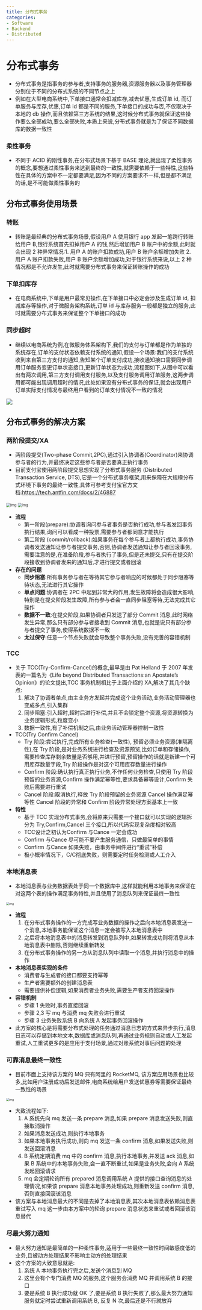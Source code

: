 ```yaml
---
title: 分布式事务
categories:
- Software
- Backend
- Distributed
---
```

# 分布式事务

- 分布式事务是指事务的参与者,支持事务的服务器,资源服务器以及事务管理器分别位于不同的分布式系统的不同节点之上
- 例如在大型电商系统中,下单接口通常会扣减库存,减去优惠,生成订单 id, 而订单服务与库存,优惠,订单 id 都是不同的服务,下单接口的成功与否,不仅取决于本地的 db 操作,而且依赖第三方系统的结果,这时候分布式事务就保证这些操作要么全部成功,要么全部失败,本质上来说,分布式事务就是为了保证不同数据库的数据一致性

### 柔性事务

- 不同于 ACID 的刚性事务,在分布式场景下基于 BASE 理论,就出现了柔性事务的概念,要想通过柔性事务来达到最终的一致性,就需要依赖于一些特性,这些特性在具体的方案中不一定都要满足,因为不同的方案要求不一样,但是都不满足的话,是不可能做柔性事务的

## 分布式事务使用场景

### 转账

- 转账是最经典的分布式事务场景,假设用户 A 使用银行 app 发起一笔跨行转账给用户 B,银行系统首先扣掉用户 A 的钱,然后增加用户 B 账户中的余额,此时就会出现 2 种异常情况:1. 用户 A 的账户扣款成功,用户 B 账户余额增加失败 2. 用户 A 账户扣款失败,用户 B 账户余额增加成功,对于银行系统来说,以上 2 种情况都是不允许发生,此时就需要分布式事务来保证转账操作的成功

### 下单扣库存

- 在电商系统中,下单是用户最常见操作,在下单接口中必定会涉及生成订单 id, 扣减库存等操作,对于微服务架构系统,订单 id 与库存服务一般都是独立的服务,此时就需要分布式事务来保证整个下单接口的成功

### 同步超时

- 继续以电商系统为例,在微服务体系架构下,我们的支付与订单都是作为单独的系统存在,订单的支付状态依赖支付系统的通知,假设一个场景:我们的支付系统收到来自第三方支付的通知,告知某个订单支付成功,接收通知接口需要同步调用订单服务变更订单状态接口,更新订单状态为成功,流程图如下,从图中可以看出有两次调用,第三方支付调用支付服务,以及支付服务调用订单服务,这两步调用都可能出现调用超时的情况,此处如果没有分布式事务的保证,就会出现用户订单实际支付情况与最终用户看到的订单支付情况不一致的情况

![](https://raw.githubusercontent.com/LuShan123888/Files/main/Pictures/2021-07-25-notify-message.png)

## 分布式事务的解决方案

### 两阶段提交/XA

- 两阶段提交(Two-phase Commit,2PC),通过引入协调者(Coordinator)来协调参与者的行为,并最终决定这些参与者是否要真正执行事务
- 目前支付宝使用两阶段提交思想实现了分布式事务服务 (Distributed Transaction Service, DTS),它是一个分布式事务框架,用来保障在大规模分布式环境下事务的最终一致性,具体可参考支付宝官方文档:https://tech.antfin.com/docs/2/46887

<img src="https://raw.githubusercontent.com/LuShan123888/Files/main/Pictures/2021-07-25-44d33643-1004-43a3-b99a-4d688a08d0a1.png" alt="img" style="zoom:67%;" />

<img src="https://raw.githubusercontent.com/LuShan123888/Files/main/Pictures/2021-07-25-d2ae9932-e2b1-4191-8ee9-e573f36d3895.png" alt="img" style="zoom:67%;" />

- **流程**
    - 第一阶段(prepare):协调者询问参与者事务是否执行成功,参与者发回事务执行结果,询问可以看成一种投票,需要参与者都同意才能执行
    - 第二阶段 (commit/rollback):如果事务在每个参与者上都执行成功,事务协调者发送通知让参与者提交事务,否则,协调者发送通知让参与者回滚事务,需要注意的是,在准备阶段,参与者执行了事务,但是还未提交,只有在提交阶段接收到协调者发来的通知后,才进行提交或者回滚
- **存在的问题**
    - **同步阻塞**:所有事务参与者在等待其它参与者响应的时候都处于同步阻塞等待状态,无法进行其它操作
    - **单点问题**:协调者在 2PC 中起到非常大的作用,发生故障将会造成很大影响,特别是在提交阶段发生故障,所有参与者会一直同步阻塞等待,无法完成其它操作
    - **数据不一致**:在提交阶段,如果协调者只发送了部分 Commit 消息,此时网络发生异常,那么只有部分参与者接收到 Commit 消息,也就是说只有部分参与者提交了事务,使得系统数据不一致
    - **太过保守**:任意一个节点失败就会导致整个事务失败,没有完善的容错机制

### TCC

- 关于 TCC(Try-Confirm-Cancel)的概念,最早是由 Pat Helland 于 2007 年发表的一篇名为《Life beyond Distributed Transactions:an Apostate’s Opinion》的论文提出,TCC 事务机制相比于上面介绍的 XA,解决了其几个缺点:
    1. 解决了协调者单点,由主业务方发起并完成这个业务活动,业务活动管理器也变成多点,引入集群
    2. 同步阻塞:引入超时,超时后进行补偿,并且不会锁定整个资源,将资源转换为业务逻辑形式,粒度变小
    3. 数据一致性,有了补偿机制之后,由业务活动管理器控制一致性
- TCC(Try Confirm Cancel)
    - Try 阶段:尝试执行,完成所有业务检查(一致性), 预留必须业务资源(准隔离性),在 Try 阶段,是对业务系统进行检查及资源预览,比如订单和存储操作,需要检查库存剩余数量是否够用,并进行预留,预留操作的话就是新建一个可用库存数量字段,Try 阶段操作是对这个可用库存数量进行操作
    - Confirm 阶段:确认执行真正执行业务,不作任何业务检查,只使用 Try 阶段预留的业务资源,Confirm 操作满足幂等性,要求具备幂等设计,Confirm 失败后需要进行重试
    - Cancel 阶段:取消执行,释放 Try 阶段预留的业务资源 Cancel 操作满足幂等性 Cancel 阶段的异常和 Confirm 阶段异常处理方案基本上一致
- **特性**
    - 基于 TCC 实现分布式事务,会将原来只需要一个接口就可以实现的逻辑拆分为 Try,Confirm,Cancel 三个接口,所以代码实现复杂度相对较高
    - TCC设计之初认为Confirm 与Cance 一定会成功
    - Confirm 与Cance 尽可能不要产生服务通信，只做最简单的事情
    - Confirm 与Cance 如果失败，由事务中间件进行“重试”补偿
    - 极小概率情况下，C/C彻底失败，则需要定时任务检测或人工介入

### 本地消息表

- 本地消息表与业务数据表处于同一个数据库中,这样就能利用本地事务来保证在对这两个表的操作满足事务特性,并且使用了消息队列来保证最终一致性

<img src="https://raw.githubusercontent.com/LuShan123888/Files/main/Pictures/2021-07-25-476329d4-e2ef-4f7b-8ac9-a52a6f784600-20210725182331988.png" alt="img" style="zoom: 50%;" />

- **流程**
    1. 在分布式事务操作的一方完成写业务数据的操作之后向本地消息表发送一个消息,本地事务能保证这个消息一定会被写入本地消息表中
    2. 之后将本地消息表中的消息转发到消息队列中,如果转发成功则将消息从本地消息表中删除,否则继续重新转发
    3. 在分布式事务操作的另一方从消息队列中读取一个消息,并执行消息中的操作
- **本地消息表实现的条件**
    - 消费者与生成者的接口都要支持幂等
    - 生产者需要额外的创建消息表
    - 需要提供补偿逻辑,如果消费者业务失败,需要生产者支持回滚操作
- **容错机制**
    - 步骤 1 失败时,事务直接回滚
    - 步骤 2,3 写 mq 与消费 mq 失败会进行重试
    - 步骤 3 业务失败系统 B 向系统 A 发起事务回滚操作
- 此方案的核心是将需要分布式处理的任务通过消息日志的方式来异步执行,消息日志可以存储到本地文本,数据库或消息队列,再通过业务规则自动或人工发起重试,人工重试更多的是应用于支付场景,通过对账系统对事后问题的处理

### 可靠消息最终一致性

- 目前市面上支持该方案的 MQ 只有阿里的 RocketMQ, 该方案应用场景也比较多,比如用户注册成功后发送邮件,电商系统给用户发送优惠券等需要保证最终一致性的场景

<img src="https://raw.githubusercontent.com/LuShan123888/Files/main/Pictures/2021-07-25-mq-message.jpg" alt="img" style="zoom:50%;" />

- 大致流程如下:
    1. A 系统先向 mq 发送一条 prepare 消息,如果 prepare 消息发送失败,则直接取消操作
    2. 如果消息发送成功,则执行本地事务
    3. 如果本地事务执行成功,则向 mq 发送一条 confirm 消息,如果发送失败,则发送回滚消息
    4. B 系统定期消费 mq 中的 confirm 消息,执行本地事务,并发送 ack 消息,如果 B 系统中的本地事务失败,会一直不断重试,如果是业务失败,会向 A 系统发起回滚请求
    5. mq 会定期轮询所有 prepared 消息调用系统 A 提供的接口查询消息的处理情况,如果该 prepare 消息本地事务处理成功,则重新发送 confirm 消息,否则直接回滚该消息
- 该方案与本地消息最大的不同是去掉了本地消息表,其次本地消息表依赖消息表重试写入 mq 这一步由本方案中的轮询 prepare 消息状态来重试或者回滚该消息替代

### 尽最大努力通知

- 最大努力通知是最简单的一种柔性事务,适用于一些最终一致性时间敏感度低的业务,且被动方处理结果不影响主动方的处理结果
- 这个方案的大致意思就是:
    1. 系统 A 本地事务执行完之后,发送个消息到 MQ
    2. 这里会有个专门消费 MQ 的服务,这个服务会消费 MQ 并调用系统 B 的接口
    3. 要是系统 B 执行成功就 OK 了,要是系统 B 执行失败了,那么最大努力通知服务就定时尝试重新调用系统 B, 反复 N 次,最后还是不行就放弃

